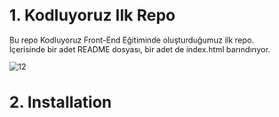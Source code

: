 # 1. Kodluyoruz Ilk Repo
Bu repo Kodluyoruz Front-End Eğitiminde oluşturduğumuz ilk repo. İçerisinde bir adet README dosyası, bir adet de index.html barındırıyor.

![12](https://user-images.githubusercontent.com/76625316/157433962-22897c40-3b9a-46d3-98b3-c28a54030236.PNG)

# 2. Installation

